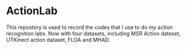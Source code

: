 # ActionLab
This repostory is used to record the codes that I use to do my action recognition labs. 
Now with four datasets, including MSR Action dateset, UTKinect action dataset, FLOA and MHAD.
